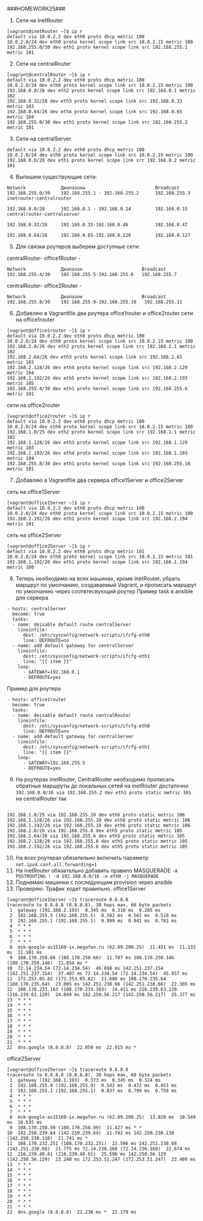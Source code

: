 ###HOMEWORK25###

1. Сети на inetRouter
```
[vagrant@inetRouter ~]$ ip r
default via 10.0.2.2 dev eth0 proto dhcp metric 100
10.0.2.0/24 dev eth0 proto kernel scope link src 10.0.2.15 metric 100
192.168.255.0/30 dev eth1 proto kernel scope link src 192.168.255.1 metric 101
```

2. Сети на centralRouter
```
[vagrant@centralRouter ~]$ ip r
default via 10.0.2.2 dev eth0 proto dhcp metric 100
10.0.2.0/24 dev eth0 proto kernel scope link src 10.0.2.15 metric 100
192.168.0.0/28 dev eth2 proto kernel scope link src 192.168.0.1 metric 102
192.168.0.32/28 dev eth3 proto kernel scope link src 192.168.0.33 metric 103
192.168.0.64/26 dev eth4 proto kernel scope link src 192.168.0.65 metric 104
192.168.255.0/30 dev eth1 proto kernel scope link src 192.168.255.2 metric 101
```

3. Сети на centralServer

```
default via 10.0.2.2 dev eth0 proto dhcp metric 100
10.0.2.0/24 dev eth0 proto kernel scope link src 10.0.2.15 metric 100
192.168.0.0/28 dev eth1 proto kernel scope link src 192.168.0.2 metric 101
```

4. Выпишем существующие сети: 

```
Network             Диапазоны                          Broadcast     
192.168.255.0/30    192.168.255.1 - 192.168.255.2      192.168.255.3 inetrouter-centralrouter

192.168.0.0/28      192.168.0.1 - 192.168.0.14         192.168.0.15 centralrouter-centralserver

192.168.0.32/28     192.168.0.33-192.168.0.46          192.168.0.47    

192.168.0.64/26     192.168.0.65-192.168.0.126         192.168.0.127
```

5. Для связки роутеров выберем доступные сети:

centralRouter- office1Router -
```
Network             Диапазон                      Broadcast
192.168.255.4/30    192.168.255.5-192.168.255.6   192.168.255.7

```
centralRouter- office2Router -
```
Network             Диапазон                      Broadcast
192.168.255.8/30    192.168.255.9-192.168.255.10   192.168.255.11

```

6. Добавляю в Vagrantfile два роутера office1router и office2router
сети на office1router

```
[vagrant@office1router ~]$ ip r
default via 10.0.2.2 dev eth0 proto dhcp metric 100
10.0.2.0/24 dev eth0 proto kernel scope link src 10.0.2.15 metric 100
192.168.2.0/26 dev eth2 proto kernel scope link src 192.168.2.1 metric 102
192.168.2.64/26 dev eth3 proto kernel scope link src 192.168.2.65 metric 103
192.168.2.128/26 dev eth4 proto kernel scope link src 192.168.2.129 metric 104
192.168.2.192/26 dev eth5 proto kernel scope link src 192.168.2.193 metric 105
192.168.255.4/30 dev eth1 proto kernel scope link src 192.168.255.6 metric 101
```

сети на office2router

```
[vagrant@office2router ~]$ ip r
default via 10.0.2.2 dev eth0 proto dhcp metric 100
10.0.2.0/24 dev eth0 proto kernel scope link src 10.0.2.15 metric 100
192.168.1.0/25 dev eth2 proto kernel scope link src 192.168.1.1 metric 102
192.168.1.128/26 dev eth3 proto kernel scope link src 192.168.1.129 metric 103
192.168.1.192/26 dev eth4 proto kernel scope link src 192.168.1.193 metric 104
192.168.255.8/30 dev eth1 proto kernel scope link src 192.168.255.10 metric 101
```

7. Добавляю в Vagrantfile два сервера office1Server и office2Server

сеть на office1Server

```
[vagrant@office1Server ~]$ ip r
default via 10.0.2.2 dev eth0 proto dhcp metric 100
10.0.2.0/24 dev eth0 proto kernel scope link src 10.0.2.15 metric 100
192.168.2.192/26 dev eth1 proto kernel scope link src 192.168.2.194 metric 101
```

сеть на office2Server

```
[vagrant@office2Server ~]$ ip r
default via 10.0.2.2 dev eth0 proto dhcp metric 101
10.0.2.0/24 dev eth0 proto kernel scope link src 10.0.2.15 metric 101
192.168.1.192/26 dev eth1 proto kernel scope link src 192.168.1.194 metric 100
```
8. Теперь необходимо на всех машинах, кроме inetRouter, убрать маршрут по умолчанию, создаваемый Vagrant, и прописать маршрут по умолчанию через соотвтесвующий роутер
Пример task в  ansible для сервера

```
- hosts: centralServer
  become: true
  tasks:
  - name: deisable default route centralServer
    lineinfile:
      dest: /etc/sysconfig/network-scripts/ifcfg-eth0
      line: DEFROUTE=no
  - name: add default gateway for centralServer
    lineinfile:
      dest: /etc/sysconfig/network-scripts/ifcfg-eth1
      line: "{{ item }}" 
    loop:
      - GATEWAY=192.168.0.1
      - DEFROUTE=yes 
```

Пример для роутера

```
- hosts: office1router 
  become: true
  tasks:
  - name: deisable default route centralRouter
    lineinfile:
      dest: /etc/sysconfig/network-scripts/ifcfg-eth0
      line: DEFROUTE=no
  - name: add default gateway for centralServer
    lineinfile:
      dest: /etc/sysconfig/network-scripts/ifcfg-eth1
      line: "{{ item }}" 
    loop:
      - GATEWAY=192.168.255.5
      - DEFROUTE=yes
```

9. На роутерах inetRouter, CentralRouter необходимо прописать обратные маршруты до локальных сетей
на inetRouter достаточно `192.168.0.0/16 via 192.168.255.2 dev eth1 proto static metric 101`
на centralRouter так
```

192.168.1.0/25 via 192.168.255.10 dev eth6 proto static metric 106
192.168.1.128/26 via 192.168.255.10 dev eth6 proto static metric 106
192.168.1.192/26 via 192.168.255.10 dev eth6 proto static metric 106
192.168.2.0/26 via 192.168.255.6 dev eth5 proto static metric 105
192.168.2.64/26 via 192.168.255.6 dev eth5 proto static metric 105
192.168.2.128/26 via 192.168.255.6 dev eth5 proto static metric 105
192.168.2.192/26 via 192.168.255.6 dev eth5 proto static metric 105

```

10. На всех роутерах обязательно включить параметр `net.ipv4.conf.all.forwarding=1`
11. На inetRouter обязательно добавить правило MASQUERADE `-A POSTROUTING ! -d 192.168.0.0/16 -o eth0 -j MASQUERADE`
12. Поднимаю машинки с последующим provision через ansible 
13. Проверяю. Трафик ходит правильно. 
office1Server
```
[vagrant@office1Server ~]$ traceroute 8.8.8.8
traceroute to 8.8.8.8 (8.8.8.8), 30 hops max, 60 byte packets
 1  gateway (192.168.2.193)  0.345 ms  0.310 ms  0.285 ms
 2  192.168.255.5 (192.168.255.5)  0.582 ms  0.561 ms  0.518 ms
 3  192.168.255.1 (192.168.255.1)  0.899 ms  0.841 ms  0.781 ms
 4  * * *
 5  * * *
 6  * * *
 7  * * *
 8  msk-google-as15169-ix.megafon.ru (62.89.200.25)  11.431 ms  11.133 ms  11.101 ms
 9  108.170.250.66 (108.170.250.66)  11.787 ms 108.170.250.146 (108.170.250.146)  11.854 ms *
10  72.14.234.54 (72.14.234.54)  46.698 ms 142.251.237.154 (142.251.237.154)  37.407 ms 72.14.234.54 (72.14.234.54)  45.937 ms
11  172.253.65.82 (172.253.65.82)  21.606 ms 108.170.235.64 (108.170.235.64)  23.005 ms 142.251.238.66 (142.251.238.66)  22.305 ms
12  108.170.233.163 (108.170.233.163)  24.411 ms 216.239.63.129 (216.239.63.129)  24.849 ms 142.250.56.217 (142.250.56.217)  25.377 ms
13  * * *
14  * * *
15  * * *
16  * * *
17  * * *
18  * * *
19  * * *
20  * * *
21  * * *
22  dns.google (8.8.8.8)  22.050 ms  22.015 ms *

```
office2Server
```
[vagrant@office2Server ~]$ traceroute 8.8.8.8
traceroute to 8.8.8.8 (8.8.8.8), 30 hops max, 60 byte packets
 1  gateway (192.168.1.193)  0.373 ms  0.345 ms  0.324 ms
 2  192.168.255.9 (192.168.255.9)  0.542 ms  0.472 ms  0.451 ms
 3  192.168.255.1 (192.168.255.1)  0.837 ms  0.799 ms  0.758 ms
 4  * * *
 5  * * *
 6  * * *
 7  * * *
 8  msk-google-as15169-ix.megafon.ru (62.89.200.25)  13.828 ms  10.549 ms  10.535 ms
 9  108.170.250.99 (108.170.250.99)  11.427 ms * *
10  142.250.239.64 (142.250.239.64)  21.782 ms 142.250.238.138 (142.250.238.138)  21.741 ms *
11  108.170.232.251 (108.170.232.251)  22.596 ms 142.251.238.68 (142.251.238.68)  21.775 ms 72.14.238.168 (72.14.238.168)  22.674 ms
12  216.239.40.61 (216.239.40.61)  25.506 ms 142.250.56.129 (142.250.56.129)  23.240 ms 172.253.51.247 (172.253.51.247)  23.409 ms
13  * * *
14  * * *
15  * * *
16  * * *
17  * * *
18  * * *
19  * * *
20  * * *
21  * * *
22  dns.google (8.8.8.8)  22.236 ms *  22.179 ms
```
